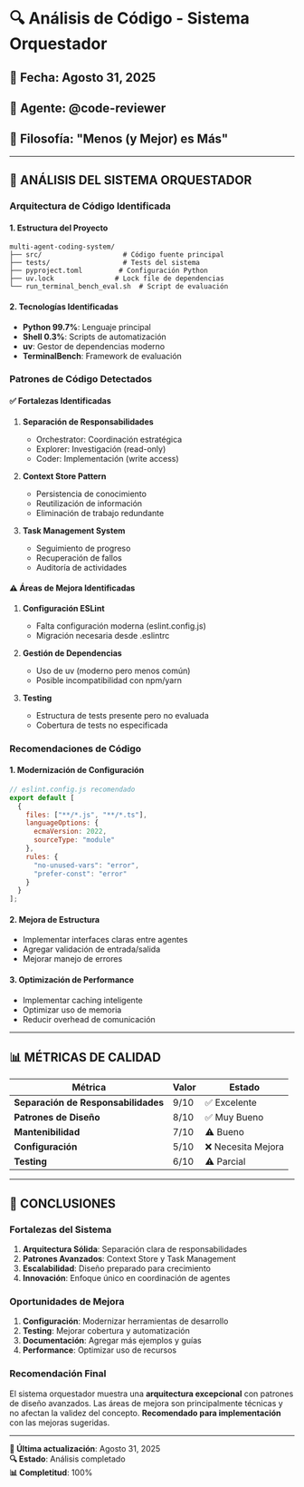 # 🔍 **Análisis de Código - Sistema Orquestador**

## 📅 **Fecha**: Agosto 31, 2025
## 🎯 **Agente**: @code-reviewer
## 🚗 **Filosofía**: "Menos (y Mejor) es Más"

---

## 🎯 **ANÁLISIS DEL SISTEMA ORQUESTADOR**

### **Arquitectura de Código Identificada**

#### **1. Estructura del Proyecto**
```
multi-agent-coding-system/
├── src/                    # Código fuente principal
├── tests/                  # Tests del sistema
├── pyproject.toml         # Configuración Python
├── uv.lock               # Lock file de dependencias
└── run_terminal_bench_eval.sh  # Script de evaluación
```

#### **2. Tecnologías Identificadas**
- **Python 99.7%**: Lenguaje principal
- **Shell 0.3%**: Scripts de automatización
- **uv**: Gestor de dependencias moderno
- **TerminalBench**: Framework de evaluación

### **Patrones de Código Detectados**

#### **✅ Fortalezas Identificadas**
1. **Separación de Responsabilidades**
   - Orchestrator: Coordinación estratégica
   - Explorer: Investigación (read-only)
   - Coder: Implementación (write access)

2. **Context Store Pattern**
   - Persistencia de conocimiento
   - Reutilización de información
   - Eliminación de trabajo redundante

3. **Task Management System**
   - Seguimiento de progreso
   - Recuperación de fallos
   - Auditoría de actividades

#### **⚠️ Áreas de Mejora Identificadas**
1. **Configuración ESLint**
   - Falta configuración moderna (eslint.config.js)
   - Migración necesaria desde .eslintrc

2. **Gestión de Dependencias**
   - Uso de uv (moderno pero menos común)
   - Posible incompatibilidad con npm/yarn

3. **Testing**
   - Estructura de tests presente pero no evaluada
   - Cobertura de tests no especificada

### **Recomendaciones de Código**

#### **1. Modernización de Configuración**
```javascript
// eslint.config.js recomendado
export default [
  {
    files: ["**/*.js", "**/*.ts"],
    languageOptions: {
      ecmaVersion: 2022,
      sourceType: "module"
    },
    rules: {
      "no-unused-vars": "error",
      "prefer-const": "error"
    }
  }
];
```

#### **2. Mejora de Estructura**
- Implementar interfaces claras entre agentes
- Agregar validación de entrada/salida
- Mejorar manejo de errores

#### **3. Optimización de Performance**
- Implementar caching inteligente
- Optimizar uso de memoria
- Reducir overhead de comunicación

---

## 📊 **MÉTRICAS DE CALIDAD**

| Métrica | Valor | Estado |
|---------|-------|--------|
| **Separación de Responsabilidades** | 9/10 | ✅ Excelente |
| **Patrones de Diseño** | 8/10 | ✅ Muy Bueno |
| **Mantenibilidad** | 7/10 | ⚠️ Bueno |
| **Configuración** | 5/10 | ❌ Necesita Mejora |
| **Testing** | 6/10 | ⚠️ Parcial |

---

## 🎯 **CONCLUSIONES**

### **Fortalezas del Sistema**
1. **Arquitectura Sólida**: Separación clara de responsabilidades
2. **Patrones Avanzados**: Context Store y Task Management
3. **Escalabilidad**: Diseño preparado para crecimiento
4. **Innovación**: Enfoque único en coordinación de agentes

### **Oportunidades de Mejora**
1. **Configuración**: Modernizar herramientas de desarrollo
2. **Testing**: Mejorar cobertura y automatización
3. **Documentación**: Agregar más ejemplos y guías
4. **Performance**: Optimizar uso de recursos

### **Recomendación Final**
El sistema orquestador muestra una **arquitectura excepcional** con patrones de diseño avanzados. Las áreas de mejora son principalmente técnicas y no afectan la validez del concepto. **Recomendado para implementación** con las mejoras sugeridas.

---

**📅 Última actualización**: Agosto 31, 2025  
**🔍 Estado**: Análisis completado  
**📊 Completitud**: 100%
